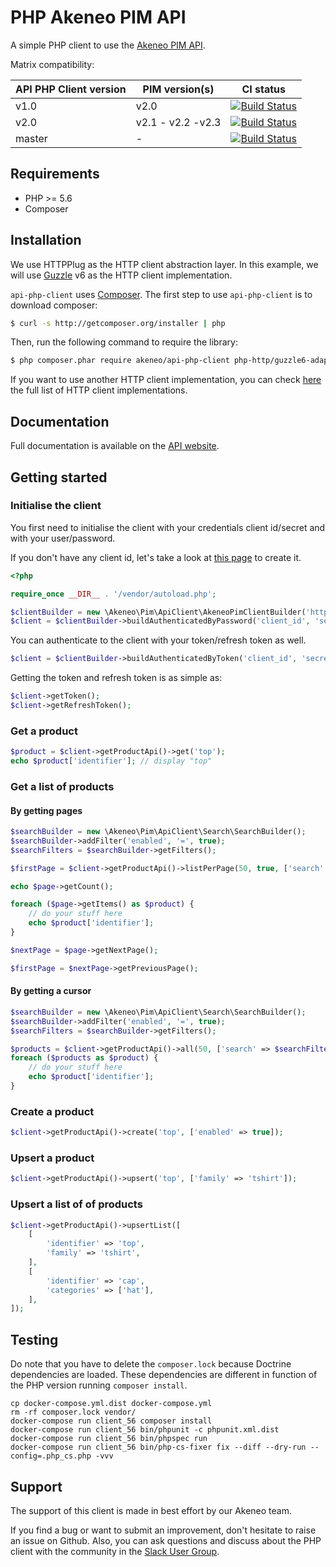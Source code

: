 # PHP Akeneo PIM API

A simple PHP client to use the [Akeneo PIM API](https://api.akeneo.com/).

Matrix compatibility:

| API PHP Client version | PIM version(s)    | CI status                                                                                                                 |
|------------------------|-------------------|---------------------------------------------------------------------------------------------------------------------------|
| v1.0                   | v2.0              | [![Build Status](https://travis-ci.org/akeneo/api-php-client.svg?branch=1.0)](https://travis-ci.org/akeneo/api-php-client)|
| v2.0                   | v2.1 - v2.2 -v2.3 | [![Build Status](https://travis-ci.org/akeneo/api-php-client.svg?branch=2.0)](https://travis-ci.org/akeneo/api-php-client)|
| master                 | -                 | [![Build Status](https://travis-ci.org/akeneo/api-php-client.svg?branch=2.0)](https://travis-ci.org/akeneo/api-php-client)|

## Requirements

* PHP >= 5.6
* Composer 

## Installation

We use HTTPPlug as the HTTP client abstraction layer.
In this example, we will use [Guzzle](https://github.com/guzzle/guzzle) v6 as the HTTP client implementation.

`api-php-client` uses [Composer](http://getcomposer.org).
The first step to use `api-php-client` is to download composer:

```bash
$ curl -s http://getcomposer.org/installer | php
```

Then, run the following command to require the library:
```bash
$ php composer.phar require akeneo/api-php-client php-http/guzzle6-adapter
```

If you want to use another HTTP client implementation, you can check [here](https://packagist.org/providers/php-http/client-implementation) the full list of HTTP client implementations. 

## Documentation

Full documentation is available on the [API website](https://api.akeneo.com/php-client/introduction.html).

## Getting started

### Initialise the client
You first need to initialise the client with your credentials client id/secret and with your user/password.

If you don't have any client id, let's take a look at [this page](https://api.akeneo.com/documentation/security.html#authentication) to create it.

```php
<?php

require_once __DIR__ . '/vendor/autoload.php';

$clientBuilder = new \Akeneo\Pim\ApiClient\AkeneoPimClientBuilder('http://localhost/');
$client = $clientBuilder->buildAuthenticatedByPassword('client_id', 'secret', 'admin', 'admin');
```

You can authenticate to the client with your token/refresh token as well.
```php
$client = $clientBuilder->buildAuthenticatedByToken('client_id', 'secret', 'token', 'refresh_token');
```

Getting the token and refresh token is as simple as:
```php
$client->getToken();
$client->getRefreshToken();
```

### Get a product

```php
$product = $client->getProductApi()->get('top');
echo $product['identifier']; // display "top"
```

### Get a list of products

#### By getting pages

```php
$searchBuilder = new \Akeneo\Pim\ApiClient\Search\SearchBuilder();
$searchBuilder->addFilter('enabled', '=', true);
$searchFilters = $searchBuilder->getFilters();

$firstPage = $client->getProductApi()->listPerPage(50, true, ['search' => $searchFilters]);

echo $page->getCount();

foreach ($page->getItems() as $product) {
    // do your stuff here
    echo $product['identifier'];
}

$nextPage = $page->getNextPage();

$firstPage = $nextPage->getPreviousPage();
```

#### By getting a cursor 

```php
$searchBuilder = new \Akeneo\Pim\ApiClient\Search\SearchBuilder();
$searchBuilder->addFilter('enabled', '=', true);
$searchFilters = $searchBuilder->getFilters();

$products = $client->getProductApi()->all(50, ['search' => $searchFilters]);
foreach ($products as $product) {
    // do your stuff here
    echo $product['identifier'];
}
```

### Create a product

```php
$client->getProductApi()->create('top', ['enabled' => true]);
```

### Upsert a product

```php
$client->getProductApi()->upsert('top', ['family' => 'tshirt']);
```

### Upsert a list of of products

```php
$client->getProductApi()->upsertList([
    [
        'identifier' => 'top',
        'family' => 'tshirt',
    ],
    [
        'identifier' => 'cap',
        'categories' => ['hat'],
    ],
]);
```

## Testing

Do note that you have to delete the `composer.lock` because Doctrine dependencies are loaded.
These dependencies are different in function of the PHP version running `composer install`.

```
cp docker-compose.yml.dist docker-compose.yml
rm -rf composer.lock vendor/
docker-compose run client_56 composer install
docker-compose run client_56 bin/phpunit -c phpunit.xml.dist
docker-compose run client_56 bin/phpspec run
docker-compose run client_56 bin/php-cs-fixer fix --diff --dry-run --config=.php_cs.php -vvv
```

## Support

The support of this client is made in best effort by our Akeneo team.

If you find a bug or want to submit an improvement, don't hesitate to raise an issue on Github.
Also, you can ask questions and discuss about the PHP client with the community in the [Slack User Group](https://akeneopim-ug.slack.com/messages/web-api/).
